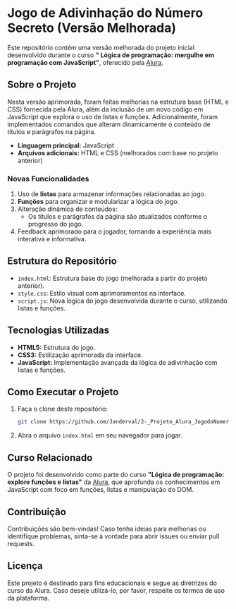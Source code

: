 # Jogo de Adivinhação do Número Secreto (Versão Melhorada)

Este repositório contém uma versão melhorada do projeto inicial desenvolvido durante o curso **"
Lógica de programação: mergulhe em programação com JavaScript"**, oferecido pela [Alura](https://www.alura.com.br/).

## Sobre o Projeto

Nesta versão aprimorada, foram feitas melhorias na estrutura base (HTML e CSS) fornecida pela Alura, além da inclusão de um novo código em JavaScript que explora o uso de listas e funções. Adicionalmente, foram implementados comandos que alteram dinamicamente o conteúdo de títulos e parágrafos na página.

- **Linguagem principal:** JavaScript
- **Arquivos adicionais:** HTML e CSS (melhorados com base no projeto anterior)

### Novas Funcionalidades

1. Uso de **listas** para armazenar informações relacionadas ao jogo.
2. **Funções** para organizar e modularizar a lógica do jogo.
3. Alteração dinâmica de conteúdos:
   - Os títulos e parágrafos da página são atualizados conforme o progresso do jogo.
4. Feedback aprimorado para o jogador, tornando a experiência mais interativa e informativa.

## Estrutura do Repositório

- `index.html`: Estrutura base do jogo (melhorada a partir do projeto anterior).
- `style.css`: Estilo visual com aprimoramentos na interface.
- `script.js`: Nova lógica do jogo desenvolvida durante o curso, utilizando listas e funções.

## Tecnologias Utilizadas

- **HTML5:** Estrutura do jogo.
- **CSS3:** Estilização aprimorada da interface.
- **JavaScript:** Implementação avançada da lógica de adivinhação com listas e funções.

## Como Executar o Projeto

1. Faça o clone deste repositório:
   ```bash
   git clone https://github.com/Janderval/2-_Projeto_Alura_JogodoNumeroSecreto.git
   ```
2. Abra o arquivo `index.html` em seu navegador para jogar.

## Curso Relacionado

O projeto foi desenvolvido como parte do curso **"Lógica de programação: explore funções e listas"** da [Alura](https://www.alura.com.br/), que aprofunda os conhecimentos em JavaScript com foco em funções, listas e manipulação do DOM.

## Contribuição

Contribuições são bem-vindas! Caso tenha ideias para melhorias ou identifique problemas, sinta-se à vontade para abrir issues ou enviar pull requests.

## Licença

Este projeto é destinado para fins educacionais e segue as diretrizes do curso da Alura. Caso deseje utilizá-lo, por favor, respeite os termos de uso da plataforma.

